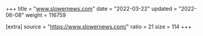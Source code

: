 +++
title = "www.slowernews.com"
date = "2022-03-22"
updated = "2022-06-08"
weight = 116759

[extra]
source = "https://www.slowernews.com/"
ratio = 21
size = 114
+++
